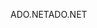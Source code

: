<span data-ttu-id="03516-101">ADO.NET</span><span class="sxs-lookup"><span data-stu-id="03516-101">ADO.NET</span></span>
